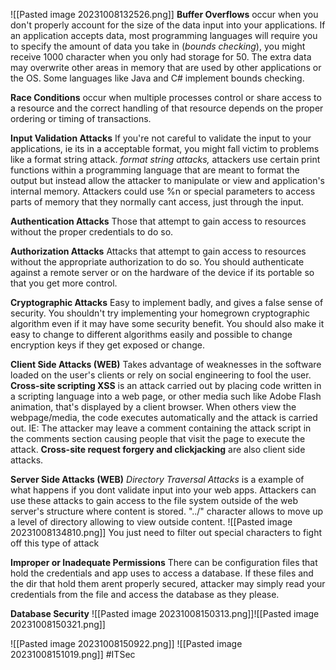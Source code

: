 
![[Pasted image 20231008132526.png]]
**Buffer Overflows** occur when you don't properly account for the size of the data input into your applications. If an application accepts data, most programming languages will require you to specify the amount of data you take in (*bounds checking*), you might receive 1000 character when you only had storage for 50. The extra data may overwrite other areas in memory that are used by other applications or the OS. Some languages like Java and C# implement bounds checking.

**Race Conditions** occur when multiple processes control or share access to a resource and the correct handling of that resource depends on the proper ordering or timing of transactions. 

**Input Validation Attacks**
	If you're not careful to validate the input to your applications, ie its in a acceptable format, you might fall victim to problems like a format string attack.
	*format string attacks,* attackers use certain print functions within a programming language that are meant to format the output but instead allow the attacker to manipulate or view and application's internal memory. Attackers could use %n or special parameters to access parts of memory that they normally cant access, just through the input. 

**Authentication Attacks**
	Those that attempt to gain access to resources without the proper credentials to do so. 

**Authorization Attacks**
	Attacks that attempt to gain access to resources without the appropriate authorization to do so. You should authenticate against a remote server or on the hardware of the device if its portable so that you get more control. 

**Cryptographic Attacks** 
	Easy to implement badly, and gives a false sense of security. You shouldn't try implementing your homegrown cryptographic algorithm even if it may have some security benefit. You should also make it easy to change to different algorithms easily and possible to change encryption keys if they get exposed or change.

**Client Side Attacks (WEB)**
	Takes advantage of weaknesses in the software loaded on the user's clients or rely on social engineering to fool the user.
	**Cross-site scripting XSS** is an attack carried out by placing code written in a scripting language into a web page, or other media such like Adobe Flash animation, that's displayed by a client browser. When others view the webpage/media, the code executes automatically and the attack is carried out.
	IE: The attacker may leave a comment containing the attack script in the comments section causing people that visit the page to execute the attack.
	**Cross-site request forgery and clickjacking** are also client side attacks. 

**Server Side Attacks (WEB)**
	*Directory Traversal Attacks* is a example of what happens if you dont validate input into your web apps. Attackers can use these attacks to gain access to the file system outside of the web server's structure where content is stored. "../" character allows to move up a level of directory allowing to view outside content. ![[Pasted image 20231008134810.png]]
	You just need to filter out special characters to fight off this type of attack

**Improper or Inadequate Permissions**
	There can be configuration files that hold the credentials and app uses to access a database. If these files and the dir that hold them arent properly secured, attacker may simply read your credentials from the file and access the database as they please.

**Database Security**
	![[Pasted image 20231008150313.png]]![[Pasted image 20231008150321.png]]

![[Pasted image 20231008150922.png]]
![[Pasted image 20231008151019.png]]
#ITSec

